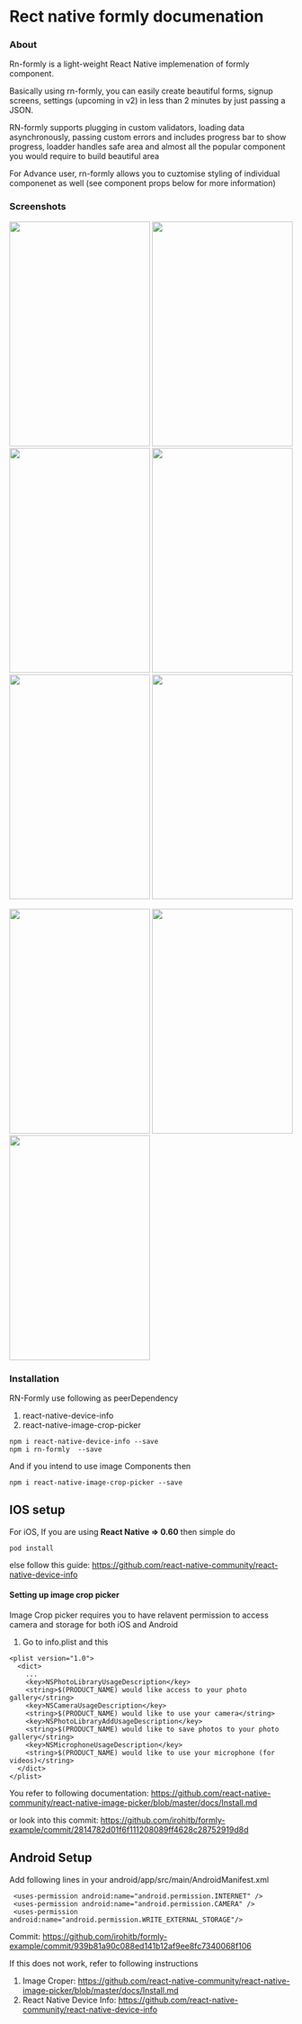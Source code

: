 # Rect native formly documenation 


### About

Rn-formly is a light-weight React Native implemenation of formly component. 

Basically using rn-formly, you can easily create beautiful forms, signup screens, settings (upcoming in v2) in less than 2 minutes by just passing a JSON. 

RN-formly  supports plugging in custom validators, loading data asynchronously, passing custom errors and includes progress bar to show progress, loadder handles safe area and almost all the popular component you would require to build beautiful area

For Advance user, rn-formly allows you to cuztomise styling of individual componenet as well (see component props below for more information)


### Screenshots 
 <img src="https://user-images.githubusercontent.com/32276134/72256135-7e162f00-362e-11ea-9500-45b552e27660.png" width=250 height=400> <img src="https://user-images.githubusercontent.com/32276134/72256136-7e162f00-362e-11ea-96ff-6da347fae333.png" width=250 height=400>
<img src="https://user-images.githubusercontent.com/32276134/72256137-7e162f00-362e-11ea-971f-bab0288d8955.png" width=250 height=400>
<img src="https://user-images.githubusercontent.com/32276134/72256138-7e162f00-362e-11ea-91e7-1cb2c325c736.png" width=250 height=400> <img src="https://user-images.githubusercontent.com/32276134/72256139-7eaec580-362e-11ea-89cc-80ed6fa3fe5e.png" width=250 height=400>
<img src="https://user-images.githubusercontent.com/32276134/72256141-7eaec580-362e-11ea-9805-7945e5c52d70.png" width=250 height=400>


<img src="https://user-images.githubusercontent.com/32276134/72256142-7eaec580-362e-11ea-9738-efe7ce49e8a4.png" width=250 height=400> <img src="https://user-images.githubusercontent.com/32276134/72256143-7f475c00-362e-11ea-9074-932075147bcc.png" width=250 height=400>
<img src="https://user-images.githubusercontent.com/32276134/72256143-7f475c00-362e-11ea-9074-932075147bcc.png" width=250 height=400>

### Installation 


RN-Formly use following as peerDependency 
1. react-native-device-info
2. react-native-image-crop-picker


```
npm i react-native-device-info --save
npm i rn-formly  --save
```

And if you intend to use image Components then 

```
npm i react-native-image-crop-picker --save
```

## IOS setup

For iOS, If you are using **React Native => 0.60** then simple do 

```
pod install 
```


else follow this guide: https://github.com/react-native-community/react-native-device-info


#### Setting up image crop picker

Image Crop picker requires you to have relavent permission to access camera and storage for both iOS and Android 

1. Go to info.plist and this 

```
<plist version="1.0">
  <dict>
    ...
    <key>NSPhotoLibraryUsageDescription</key>
    <string>$(PRODUCT_NAME) would like access to your photo gallery</string>
    <key>NSCameraUsageDescription</key>
    <string>$(PRODUCT_NAME) would like to use your camera</string>
    <key>NSPhotoLibraryAddUsageDescription</key>
    <string>$(PRODUCT_NAME) would like to save photos to your photo gallery</string>
    <key>NSMicrophoneUsageDescription</key>
    <string>$(PRODUCT_NAME) would like to use your microphone (for videos)</string>
  </dict>
</plist>
```

You refer to following documentation: https://github.com/react-native-community/react-native-image-picker/blob/master/docs/Install.md

or look into this commit: https://github.com/irohitb/formly-example/commit/2814782d01f6f111208089ff4628c28752919d8d



## Android Setup 

Add following lines in your android/app/src/main/AndroidManifest.xml

```
 <uses-permission android:name="android.permission.INTERNET" />
 <uses-permission android:name="android.permission.CAMERA" />
 <uses-permission android:name="android.permission.WRITE_EXTERNAL_STORAGE"/>
```

Commit: https://github.com/irohitb/formly-example/commit/939b81a90c088ed141b12af9ee8fc7340068f106

If this does not work, refer to following instructions 

1. Image Croper: https://github.com/react-native-community/react-native-image-picker/blob/master/docs/Install.md
2. React Native Device Info: https://github.com/react-native-community/react-native-device-info









